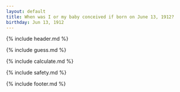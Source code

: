 ```yaml
---
layout: default
title: When was I or my baby conceived if born on June 13, 1912?
birthday: Jun 13, 1912
---
```


{% include header.md %}

{% include guess.md %}

{% include calculate.md %}

{% include safety.md %}

{% include footer.md %}



